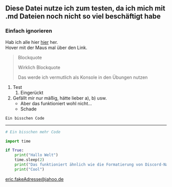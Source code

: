 
## Diese Datei nutze ich zum testen, da ich mich mit .md Dateien noch nicht so viel beschäftigt habe

### Einfach ignorieren

Hab ich alle hier [hier](https://www.markdownguide.org/basic-syntax/ "Geschafft") her.\
Hover mit der Maus mal über den Link.

> Blockquote
> 
> Wirklich Blockquote
> 
> Das werde ich vermutlich als Konsole in den Übungen nutzen

1. Test
   1. Eingerückt
2. Gefällt mir nur mäßig, hätte lieber a), b) usw.
    - Aber das funktioniert wohl nicht...
    - Schade

`Ein bisschen Code`

---

```py
# Ein bisschen mehr Code

import time

if True:
    print("Hallo Welt")
    time.sleep(2)
    print("Das funktioniert ähnlich wie die Formatierung von Discord-Nachrichten")
    print("Cool")
```

<eric.fakeAdresse@jahoo.de>




